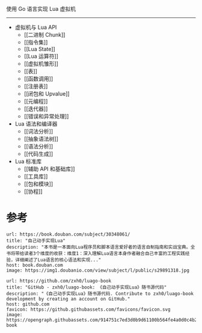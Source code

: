 使用 Go 语言实现 Lua 虚拟机

---

- 虚拟机与 Lua API
	- [[二进制 Chunk]]
	- [[指令集]]
	- [[Lua State]]
	- [[Lua 运算符]]
	- [[虚拟机雏形]]
	- [[表]]
	- [[函数调用]]
	- [[注册表]]
	- [[闭包和 Upvalue]]
	- [[元编程]]
	- [[迭代器]]
	- [[错误和异常处理]]
- Lua 语法和编译器
	- [[词法分析]]
	- [[抽象语法树]]
	- [[语法分析]]
	- [[代码生成]]
- Lua 标准库
	- [[辅助 API 和基础库]]
	- [[工具库]]
	- [[包和模块]]
	- [[协程]]

# 参考

```cardlink
url: https://book.douban.com/subject/30348061/
title: "自己动手实现Lua"
description: "本书是一本面向Lua程序员和脚本语言爱好者的语言自制指南和实战宝典。全书将带给读者3个维度的收获：维度1：深入理解Lua语言本身作者融合自己丰富的工程实践经验，详细阐述了Lua语言的核心语法和实现..."
host: book.douban.com
image: https://img1.doubanio.com/view/subject/l/public/s29891318.jpg
```

```cardlink
url: https://github.com/zxh0/luago-book
title: "GitHub - zxh0/luago-book: 《自己动手实现Lua》随书源代码"
description: "《自己动手实现Lua》随书源代码. Contribute to zxh0/luago-book development by creating an account on GitHub."
host: github.com
favicon: https://github.githubassets.com/favicons/favicon.svg
image: https://opengraph.githubassets.com/914751c7ed3d0b9d61100b564fe4a0d0c4b25d5457c1a43f57488a61375a45fd/zxh0/luago-book
```
